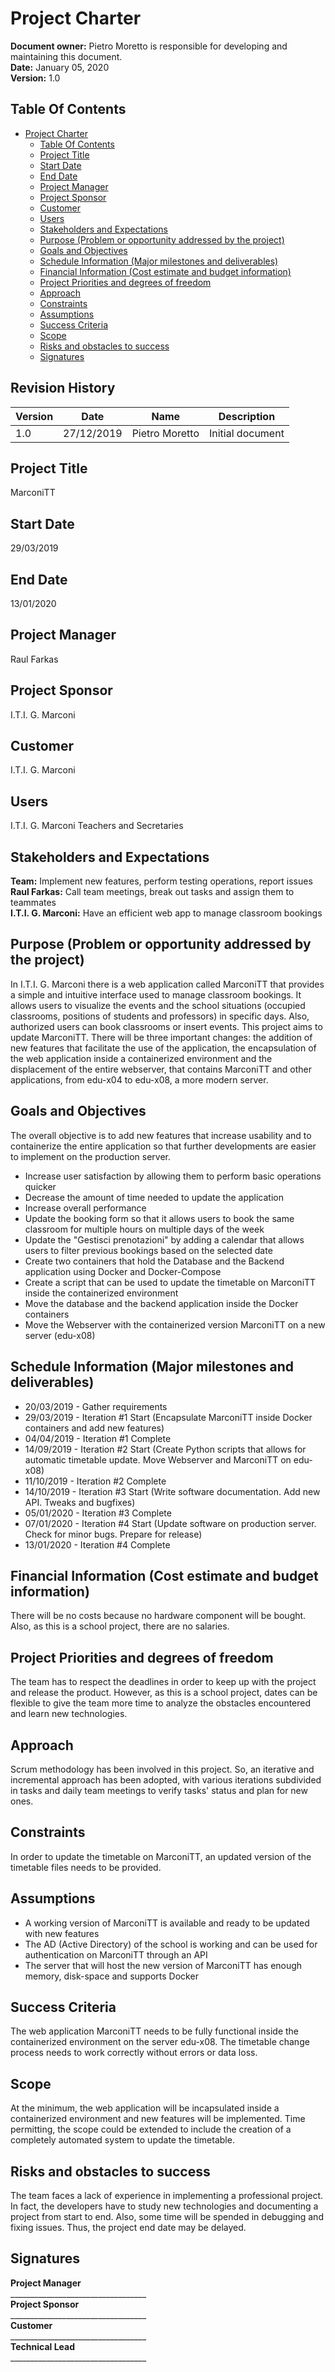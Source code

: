 # Project Charter

**Document owner:** Pietro Moretto is responsible for developing and maintaining this document.  
**Date:** January 05, 2020  
**Version:** 1.0

## Table Of Contents
- [Project Charter](#project-charter)
  - [Table Of Contents](#table-of-contents)
  - [Project Title](#project-title)
  - [Start Date](#start-date)
  - [End Date](#end-date)
  - [Project Manager](#project-manager)
  - [Project Sponsor](#project-sponsor)
  - [Customer](#customer)
  - [Users](#users)
  - [Stakeholders and Expectations](#stakeholders-and-expectations)
  - [Purpose (Problem or opportunity addressed by the project)](#purpose-(problem-or-opportunity-addressed-by-the-project))
  - [Goals and Objectives ](#goals-and-objectives)
  - [Schedule Information (Major milestones and deliverables)](#schedule-information-(major-milestones-and-deliverables))
  - [Financial Information (Cost estimate and budget information)](#financial-information-(Cost-estimate-and-budget-information))
  - [Project Priorities and degrees of freedom](#project-priorities-and-degrees-of-freedom)
  - [Approach](#approach)
  - [Constraints](#constraints)
  - [Assumptions](#assumptions)
  - [Success Criteria](#success-criteria)
  - [Scope](#scope)
  - [Risks and obstacles to success](#risks-and-obstacles-to-success)
  - [Signatures](#signatures)

## Revision History

| Version | Date     | Name            | Description      |
|---------|----------|-----------------|------------------|
| 1.0     | 27/12/2019 | Pietro Moretto | Initial document |

## Project Title
MarconiTT 

## Start Date
29/03/2019  

## End Date
13/01/2020 

## Project Manager 
Raul Farkas 

## Project Sponsor
I.T.I. G. Marconi 

## Customer
I.T.I. G. Marconi 

## Users
I.T.I. G. Marconi Teachers and Secretaries 

## Stakeholders and Expectations  
**Team:** Implement new features, perform testing operations, report issues  
**Raul Farkas:** Call team meetings, break out tasks and assign them to teammates  
**I.T.I. G. Marconi:** Have an efficient web app to manage classroom bookings

## Purpose (Problem or opportunity addressed by the project) 
In I.T.I. G. Marconi there is a web application called MarconiTT that provides a simple and intuitive interface used to manage classroom bookings. It allows users to visualize the events and the school situations (occupied classrooms, positions of students and professors) in specific days. Also, authorized users can book classrooms or insert events. This project aims to update MarconiTT. There will be three important changes: the addition of new features that facilitate the use of the application, the encapsulation of the web application inside a containerized environment and the displacement of the entire webserver, that contains MarconiTT and other applications, from edu-x04 to edu-x08, a more modern server. 

## Goals and Objectives 
The overall objective is to add new features that increase usability and to containerize the entire application so that further developments are easier to implement on the production server.
- Increase user satisfaction by allowing them to perform basic operations quicker
- Decrease the amount of time needed to update the application
- Increase overall performance
- Update the booking form so that it allows users to book the same classroom for multiple hours on multiple days of the week
- Update the &quot;Gestisci prenotazioni&quot; by adding a calendar that allows users to filter previous bookings based on the selected date
- Create two containers that hold the Database and the Backend application using Docker and Docker-Compose
- Create a script that can be used to update the timetable on MarconiTT inside the containerized environment
- Move the database and the backend application inside the Docker containers
- Move the Webserver with the containerized version MarconiTT on a new server (edu-x08)

## Schedule Information (Major milestones and deliverables)
- 20/03/2019 - Gather requirements
- 29/03/2019 - Iteration #1 Start (Encapsulate MarconiTT inside Docker containers and add new features)
- 04/04/2019 - Iteration #1 Complete 
- 14/09/2019 - Iteration #2 Start (Create Python scripts that allows for automatic timetable update. Move Webserver and MarconiTT on edu-x08)
- 11/10/2019 - Iteration #2 Complete 
- 14/10/2019 - Iteration #3 Start (Write software documentation. Add new API. Tweaks and bugfixes)
- 05/01/2020 - Iteration #3 Complete 
- 07/01/2020 - Iteration #4 Start (Update software on production server. Check for minor bugs. Prepare for release)
- 13/01/2020 - Iteration #4 Complete 

## Financial Information (Cost estimate and budget information) 
There will be no costs because no hardware component will be bought. Also, as this is a school project, there are no salaries. 

## Project Priorities and degrees of freedom  
The team has to respect the deadlines in order to keep up with the project and release the product. However, as this is a school project, dates can be flexible to give the team more time to analyze the obstacles encountered and learn new technologies. 

## Approach
Scrum methodology has been involved in this project. So, an iterative and incremental approach has been adopted, with various iterations subdivided in tasks and daily team meetings to verify tasks' status and plan for new ones. 

## Constraints
In order to update the timetable on MarconiTT, an updated version of the timetable files needs to be provided. 

## Assumptions 
- A working version of MarconiTT is available and ready to be updated with new features
- The AD (Active Directory) of the school is working and can be used for authentication on MarconiTT through an API
- The server that will host the new version of MarconiTT has enough memory, disk-space and supports Docker

## Success Criteria
The web application MarconiTT needs to be fully functional inside the containerized environment on the server edu-x08. The timetable change process needs to work correctly without errors or data loss. 

## Scope
At the minimum, the web application will be incapsulated inside a containerized environment and new features will be implemented. Time permitting, the scope could be extended to include the creation of a completely automated system to update the timetable.

## Risks and obstacles to success
The team faces a lack of experience in implementing a professional project. In fact, the developers have to study new technologies and documenting a project from start to end. Also, some time will be spended in debugging and fixing issues. Thus, the project end date may be delayed. 

## Signatures  
 
**Project Manager**  
\_\_\_\_\_\_\_\_\_\_\_\_\_\_\_\_\_\_\_\_\_\_\_\_\_\_\_\_\_\_\_\_\_\_  
**Project Sponsor**  
\_\_\_\_\_\_\_\_\_\_\_\_\_\_\_\_\_\_\_\_\_\_\_\_\_\_\_\_\_\_\_\_\_\_  
**Customer**  
\_\_\_\_\_\_\_\_\_\_\_\_\_\_\_\_\_\_\_\_\_\_\_\_\_\_\_\_\_\_\_\_\_\_  
**Technical Lead**  
\_\_\_\_\_\_\_\_\_\_\_\_\_\_\_\_\_\_\_\_\_\_\_\_\_\_\_\_\_\_\_\_\_\_
